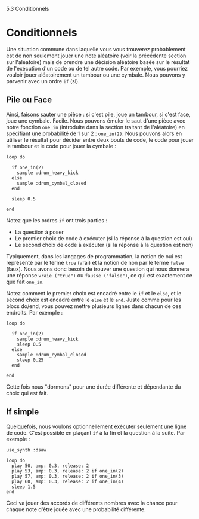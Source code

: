 5.3 Conditionnels

# Conditionnels

Une situation commune dans laquelle vous vous trouverez probablement est 
de non seulement jouer une note aléatoire (voir la précédente section 
sur l'aléatoire) mais de prendre une décision aléatoire basée sur le
résultat de l'exécution d'un code ou de tel autre code. Par exemple, 
vous pourriez vouloir jouer aléatoirement un tambour ou une cymbale. 
Nous pouvons y parvenir avec un ordre `if` (si).

## Pile ou Face 

Ainsi, faisons sauter une pièce : si c'est pile, joue un tambour, si 
c'est face, joue une cymbale. Facile. Nous pouvons émuler le saut d'une 
pièce avec notre fonction `one_in` (introduite dans la section traitant 
de l'aléatoire) en spécifiant une probabilité de 1 sur 2 : 
`one_in(2)`. Nous pouvons alors en utiliser le résultat pour décider 
entre deux bouts de code, le code pour jouer le tambour et le code pour 
jouer la cymbale :

```
loop do

  if one_in(2)
    sample :drum_heavy_kick
  else
    sample :drum_cymbal_closed
  end
  
  sleep 0.5
  
end
```


Notez que les ordres `if` ont trois parties :

* La question à poser
* Le premier choix de code à exécuter (si la réponse à la question est oui)
* Le second choix de code à exécuter (si la réponse à la question est non)

Typiquement, dans les langages de programmation, la notion de oui est 
représenté par le terme `true` (vrai) et la notion de non par le terme 
`false` (faux). Nous avons donc besoin de trouver une question qui nous 
donnera une réponse `vraie ("true")`  ou `fausse ("false")`, ce qui est 
exactement ce que fait `one_in`.

Notez comment le premier choix est encadré entre le `if` et le `else`, 
et le second choix est encadré entre le `else` et le `end`. Juste comme 
pour les blocs do/end, vous pouvez mettre plusieurs lignes dans chacun 
de ces endroits. Par exemple :

```
loop do

  if one_in(2)
    sample :drum_heavy_kick
    sleep 0.5
  else
    sample :drum_cymbal_closed
    sleep 0.25
  end
  
end
```

Cette fois nous "dormons" pour une durée différente et dépendante du choix 
qui est fait.

## If simple

Quelquefois, nous voulons optionnellement exécuter seulement une ligne 
de code. C'est possible en plaçant `if` à la fin et la question à la 
suite. Par exemple : 

```
use_synth :dsaw

loop do
  play 50, amp: 0.3, release: 2
  play 53, amp: 0.3, release: 2 if one_in(2)
  play 57, amp: 0.3, release: 2 if one_in(3)
  play 60, amp: 0.3, release: 2 if one_in(4)
  sleep 1.5
end
```

Ceci va jouer des accords de différents nombres avec la chance pour 
chaque note d'être jouée avec une probabilité différente.
